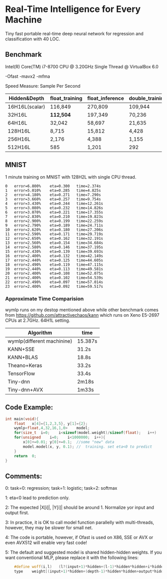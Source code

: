 # Real-Time Intelligence for Every Machine
Tiny fast portable real-time deep neural network for regression and classification with 40 LOC.

## Benchmark
Intel(R) Core(TM) i7-8700 CPU @ 3.20GHz Single Thread @ VirtualBox 6.0 

-Ofast -mavx2 -mfma

Speed Measure:	Sample Per Second

|Hidden&Depth|float_training|float_inference|double_training|double_inference|
|----|----|----|----|----|
|16H16L(scalar)|116,849|270,809|109,944|242,912|
|32H16L|**112,504**|197,349|70,236 |142,807|
|64H16L|32,042|58,697|21,635|45,111|
|128H16L|8,715|15,812|4,428|8,904|
|256H16L|2,176|4,388|1,155|2,369|
|512H16L|585|1,201|292|614|

## MNIST
1 minute training on MNIST with 128H2L with single CPU thread.

```
0	error=6.800%	eta=0.300	time=2.374s
1	error=5.010%	eta=0.285	time=4.825s
2	error=4.180%	eta=0.271	time=7.290s
3	error=3.660%	eta=0.257	time=9.754s
4	error=3.430%	eta=0.244	time=12.261s
5	error=3.080%	eta=0.232	time=14.826s
6	error=3.070%	eta=0.221	time=17.355s
7	error=2.830%	eta=0.210	time=19.823s
8	error=2.900%	eta=0.199	time=22.259s
9	error=2.790%	eta=0.189	time=24.711s
10	error=2.620%	eta=0.180	time=27.206s
11	error=2.590%	eta=0.171	time=29.719s
12	error=2.650%	eta=0.162	time=32.191s
13	error=2.560%	eta=0.154	time=34.684s
14	error=2.580%	eta=0.146	time=37.195s
15	error=2.430%	eta=0.139	time=39.693s
16	error=2.400%	eta=0.132	time=42.149s
17	error=2.440%	eta=0.125	time=44.605s
18	error=2.490%	eta=0.119	time=47.115s
19	error=2.440%	eta=0.113	time=49.581s
20	error=2.400%	eta=0.108	time=52.075s
21	error=2.400%	eta=0.102	time=54.539s
22	error=2.490%	eta=0.097	time=57.014s
23	error=2.400%	eta=0.092	time=59.517s
```
### Approximate Time Comparision

wymlp runs on my destop mentioned above while other benchmark comes from https://github.com/attractivechaos/kann which runs on Xeno E5-2697 CPUs at 2.7GHz. 64H1L setting.

|Algorithm|time|
|----|----|
|wymlp(different machinine)|15.387s|
|KANN+SSE|31.2s|
|KANN+BLAS|18.8s|
|Theano+Keras|33.2s|
|TensorFlow|33.4s|
|Tiny-dnn|2m18s|
|Tiny-dnn+AVX|1m33s|

## Code Example:

```C++
int	main(void){
	float	x[4]={1,2,3,5},	y[1]={2};
	wymlp<float,4,32,16,1,0>	model;	
	for(size_t	i=0;	i<sizeof(model.weight)/sizeof(float);	i++)	model.weight[i]=3.0*rand()/RAND_MAX-1.5;	
	for(unsigned	i=0;	i<1000000;	i++){	
		x[0]+=0.01;	y[0]+=0.1;	//some "new" data
		model.model(x, y, 0.1);	//	training. set eta<0 to predict
	}
	return	0;
}
```
## Comments:

0: task=0: regression; task=1: logistic; task=2: softmax

1: eta<0 lead to prediction only.

2: The expected |X[i]|, |Y[i]| should be around 1. Normalize yor input and output first.

3: In practice, it is OK to call model function parallelly with multi-threads, however, they may be slower for small net.

4: The code is portable, however, if Ofast is used on X86, SSE or AVX or even AVX512 will enable very fast code!

5: The default and suggested model is shared hidden-hidden weights. If you want conventional MLP, please replace it with the following lines:
```C++
	#define	woff(i,l)	(l?(input+1)*hidden+(l-1)*hidden*hidden+i*hidden:i*hidden)
	type	weight[(input+1)*hidden+(depth-1)*hidden*hidden+output*hidden];
```	


